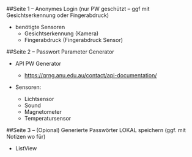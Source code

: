 
##Seite 1 – Anonymes Login (nur PW geschützt – ggf mit Gesichtserkennung oder Fingerabdruck)
- benötigte Sensoren
    - Gesichtserkennung (Kamera)
    - Fingerabdruck (Fingerabdruck Sensor)


##Seite 2 – Passwort Parameter Generator
- API PW Generator
    - https://qrng.anu.edu.au/contact/api-documentation/

- Sensoren:
    - Lichtsensor
    - Sound
    - Magnetometer
    - Temperatursensor

##Seite 3 – (Opional) Generierte Passwörter LOKAL speichern (ggf. mit Notizen wo für)

- ListView
